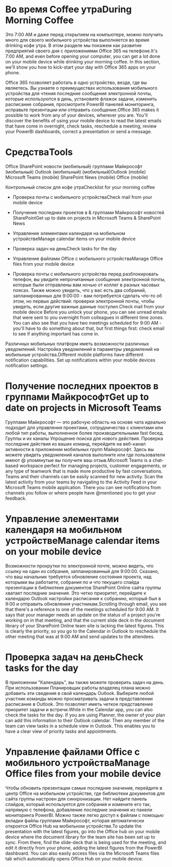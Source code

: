 # <a name="during-morning-coffee"></a><span data-ttu-id="e1c06-101">Во время Coffee утра</span><span class="sxs-lookup"><span data-stu-id="e1c06-101">During Morning Coffee</span></span>

<span data-ttu-id="e1c06-p101">Это 7:00 AM и даже перед открытием на компьютере, можно получить много для своего мобильного устройства выполняется во время drinking кофе утра. В этом разделе мы покажем как развитие предприятий своего дня с приложениями Office 365 на телефоне.</span><span class="sxs-lookup"><span data-stu-id="e1c06-p101">It's 7:00 AM, and even before opening your computer, you can get a lot done on your mobile device while drinking your morning coffee. In this section, we'll show you how to kick-start your day with Office 365 apps on your phone.</span></span>

<span data-ttu-id="e1c06-p102">Office 365 позволяет работать в одно устройство, везде, где вы являетесь. Вы узнаете о преимуществах использования мобильного устройства для чтения последние сообщения электронной почты, которые используются в день, установите флажок задачи, изменить расписание собрания, просмотрите PowerBI панелей мониторинга, исправьте презентации или отправить сообщение.</span><span class="sxs-lookup"><span data-stu-id="e1c06-p102">Office 365 makes it possible to work from any of your devices, wherever you are. You'll discover the benefits of using your mobile device to read the latest emails that have come in overnight, check tasks, reschedule a meeting, review your PowerBI dashboards, correct a presentation or send a message.</span></span> 

# <a name="tools"></a><span data-ttu-id="e1c06-106">Средства</span><span class="sxs-lookup"><span data-stu-id="e1c06-106">Tools</span></span>
<span data-ttu-id="e1c06-107">Office SharePoint новости (мобильный) группами Майкрософт (мобильный) Outlook (мобильный) (мобильный)</span><span class="sxs-lookup"><span data-stu-id="e1c06-107">Outlook (mobile) Microsoft Teams (mobile) SharePoint News (mobile) Office (mobile)</span></span>

<span data-ttu-id="e1c06-108">Контрольный список для кофе утра</span><span class="sxs-lookup"><span data-stu-id="e1c06-108">Checklist for your morning coffee</span></span>
* <span data-ttu-id="e1c06-109">Проверка почты с мобильного устройства</span><span class="sxs-lookup"><span data-stu-id="e1c06-109">Check mail from your mobile device</span></span>
* <span data-ttu-id="e1c06-110">Получение последних проектов в & группами Майкрософт новостей SharePoint</span><span class="sxs-lookup"><span data-stu-id="e1c06-110">Get up to date on projects in Microsoft Teams & SharePoint News</span></span>
* <span data-ttu-id="e1c06-111">Управление элементами календаря на мобильном устройстве</span><span class="sxs-lookup"><span data-stu-id="e1c06-111">Manage calendar items on your mobile device</span></span>
* <span data-ttu-id="e1c06-112">Проверка задач на день</span><span class="sxs-lookup"><span data-stu-id="e1c06-112">Check tasks for the day</span></span>
* <span data-ttu-id="e1c06-113">Управление файлами Office с мобильного устройства</span><span class="sxs-lookup"><span data-stu-id="e1c06-113">Manage Office files from your mobile device</span></span>
 

* <span data-ttu-id="e1c06-p103">Проверка почты с мобильного устройства перед разблокировать телефон, вы увидите непрочитанные сообщения электронной почты, которые были отправлены вам ночью от коллег в разных часовых поясах. Также можно увидеть, что у вас есть два собраний, запланированных для 9:00:00 - вам потребуется сделать что-то об этом, но первых действий: проверки электронной почты, чтобы увидеть, если другие важные данные поступил.</span><span class="sxs-lookup"><span data-stu-id="e1c06-p103">Check mail from your mobile device Before you unlock your phone, you can see unread emails that were sent to you overnight from colleagues in different time zones. You can also see that you have two meetings scheduled for 9:00 AM - you'll have to do something about that, but first things first: check email to see if anything important has come in.</span></span>

<span data-ttu-id="e1c06-p104">Различных мобильных платформ иметь возможности различных уведомлений. Настройка уведомлений в параметры уведомлений на мобильные устройства.</span><span class="sxs-lookup"><span data-stu-id="e1c06-p104">Different mobile platforms have different notification capabilities. Set up notifications within your mobile devices notification settings.</span></span> 

# <a name="get-up-to-date-on-projects-in-microsoft-teams"></a><span data-ttu-id="e1c06-118">Получение последних проектов в группами Майкрософт</span><span class="sxs-lookup"><span data-stu-id="e1c06-118">Get up to date on projects in Microsoft Teams</span></span>
<span data-ttu-id="e1c06-p105">Группами Майкрософт — это рабочую область на основе чата идеально подходит для управления проектами, сотрудничества с клиентами или любой тип работы, выполненное более производительными fast бесед. Группы и их каналы Упрощение поиска для нового действия. Проверка последние действия из ваших команд, перейдите на веб-канал активности в приложении мобильных групп Майкрософт. Здесь вы можете увидеть уведомлений каналов выполните или где пользователи имеют @ упомянутые вы получите ваш отзыв.</span><span class="sxs-lookup"><span data-stu-id="e1c06-p105">Microsoft Teams is a chat-based workspace perfect for managing projects, customer engagements, or any type of teamwork that is made more productive by fast conversations. Teams and their channels can be easily scanned for new activity. Scan the latest activity from your teams by navigating to the Activity Feed in your Microsoft Teams mobile application. There you can see notifications from channels you follow or where people have @mentioned you to get your feedback.</span></span>  

# <a name="manage-calendar-items-on-your-mobile-device"></a><span data-ttu-id="e1c06-123">Управление элементами календаря на мобильном устройстве</span><span class="sxs-lookup"><span data-stu-id="e1c06-123">Manage calendar items on your mobile device</span></span>
<span data-ttu-id="e1c06-p106">Возможности прокрутки по электронной почте, можно видеть, что ссылку на один из собрания, запланированный для 9:00:00. Сказано, что ваш начальник требуется обновление состояния проекта, над которыми вы работаете, собрания по и что текущего слайда презентации в библиотеке документов SharePoint Online сайта группы хватает последние значения. Это четко приоритет, перейдите к календарю Outlook настройки расписания к собранию, который был в 9:00 и отправить обновления участникам.</span><span class="sxs-lookup"><span data-stu-id="e1c06-p106">Scrolling through email, you see that there's a reference to one of the meetings scheduled for 9:00 AM. It says that your manager needs an update on the status of a project you're working on in that meeting, and that the current slide deck in the document library of your SharePoint Online team site is lacking the latest figures. This is clearly the priority, so you go to the Calendar in Outlook to reschedule the other meeting that was at 9:00 AM and send updates to the attendees.</span></span>

# <a name="check-tasks-for-the-day"></a><span data-ttu-id="e1c06-127">Проверка задач на день</span><span class="sxs-lookup"><span data-stu-id="e1c06-127">Check tasks for the day</span></span>
<span data-ttu-id="e1c06-p107">В приложении "Календарь", вы также можете проверить задач на день. При использовании Планировщик работы владелец плана можно добавить эти сведения в свой календарь Outlook. Выберите любой участник команды можно просматривать задачи в представлении расписание в Outlook. Это позволяет иметь четкое представление приоритет задачи и встречи.</span><span class="sxs-lookup"><span data-stu-id="e1c06-p107">While in the Calendar app, you can also check the tasks for the day. If you are using Planner, the owner of your plan can add this information to their Outlook calendar. Then any member of the team can view tasks in a schedule view in Outlook. This enables you to have a clear view of priority tasks and appointments.</span></span>  

# <a name="manage-office-files-from-your-mobile-device"></a><span data-ttu-id="e1c06-132">Управление файлами Office с мобильного устройства</span><span class="sxs-lookup"><span data-stu-id="e1c06-132">Manage Office files from your mobile device</span></span>
<span data-ttu-id="e1c06-p108">Чтобы обновить презентации самые последние значения, перейдите в центр Office на мобильном устройстве, где библиотеки документов для сайта группы настроен для синхронизации. Нет найдите панель слайдов, который используется для собрания и измените его так, напрямую с телефона, добавление последние значения из панели мониторинга PowerBI. Можно также легко доступ к файлам с помощью вкладки файлы группами Майкрософт, которая автоматически откроется Office Hub на мобильном устройстве.</span><span class="sxs-lookup"><span data-stu-id="e1c06-p108">To update the presentation with the latest figures, go into the Office hub on your mobile device where the document library for the team site has been set up to sync. From there, find the slide-deck that is being used for the meeting, and edit it directly from your phone, adding the latest figures from the PowerBI dashboard. You can also easily access files via the Microsoft Teams files tab which automatically opens Office Hub on your mobile device.</span></span> 